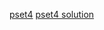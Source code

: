 [pset4](https://work.caltech.edu/homework/hw4.pdf)
[pset4 solution](https://work.caltech.edu/homework/hw4_sol.pdf)
